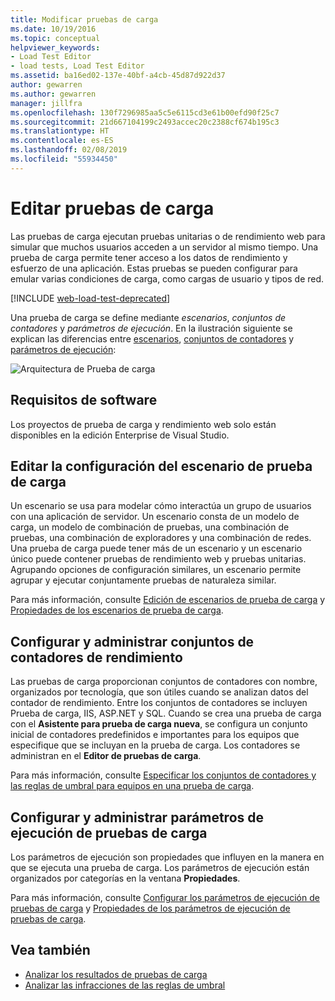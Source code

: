```yaml
---
title: Modificar pruebas de carga
ms.date: 10/19/2016
ms.topic: conceptual
helpviewer_keywords:
- Load Test Editor
- load tests, Load Test Editor
ms.assetid: ba16ed02-137e-40bf-a4cb-45d87d922d37
author: gewarren
ms.author: gewarren
manager: jillfra
ms.openlocfilehash: 130f7296985aa5c5e6115cd3e61b00efd90f25c7
ms.sourcegitcommit: 21d667104199c2493accec20c2388cf674b195c3
ms.translationtype: HT
ms.contentlocale: es-ES
ms.lasthandoff: 02/08/2019
ms.locfileid: "55934450"
---
```

# <a name="edit-load-tests"></a>Editar pruebas de carga

Las pruebas de carga ejecutan pruebas unitarias o de rendimiento web para simular que muchos usuarios acceden a un servidor al mismo tiempo. Una prueba de carga permite tener acceso a los datos de rendimiento y esfuerzo de una aplicación. Estas pruebas se pueden configurar para emular varias condiciones de carga, como cargas de usuario y tipos de red.

[!INCLUDE [web-load-test-deprecated](includes/web-load-test-deprecated.md)]

Una prueba de carga se define mediante *escenarios*, *conjuntos de contadores* y *parámetros de ejecución*. En la ilustración siguiente se explican las diferencias entre [escenarios](../test/edit-load-test-scenarios.md), [conjuntos de contadores](../test/specify-counter-sets-and-threshold-rules-for-load-testing.md) y [parámetros de ejecución](../test/load-test-run-settings-properties.md):

![Arquitectura de Prueba de carga](../test/media/load_test_editor.png)

## <a name="software-requirements"></a>Requisitos de software

Los proyectos de prueba de carga y rendimiento web solo están disponibles en la edición Enterprise de Visual Studio.

## <a name="edit-load-test-scenario-settings"></a>Editar la configuración del escenario de prueba de carga

Un escenario se usa para modelar cómo interactúa un grupo de usuarios con una aplicación de servidor. Un escenario consta de un modelo de carga, un modelo de combinación de pruebas, una combinación de pruebas, una combinación de exploradores y una combinación de redes. Una prueba de carga puede tener más de un escenario y un escenario único puede contener pruebas de rendimiento web y pruebas unitarias. Agrupando opciones de configuración similares, un escenario permite agrupar y ejecutar conjuntamente pruebas de naturaleza similar.

Para más información, consulte [Edición de escenarios de prueba de carga](../test/edit-load-test-scenarios.md) y [Propiedades de los escenarios de prueba de carga](../test/load-test-scenario-properties.md).

## <a name="configure-and-manage-performance-counter-sets"></a>Configurar y administrar conjuntos de contadores de rendimiento

Las pruebas de carga proporcionan conjuntos de contadores con nombre, organizados por tecnología, que son útiles cuando se analizan datos del contador de rendimiento. Entre los conjuntos de contadores se incluyen Prueba de carga, IIS, ASP.NET y SQL. Cuando se crea una prueba de carga con el **Asistente para prueba de carga nueva**, se configura un conjunto inicial de contadores predefinidos e importantes para los equipos que especifique que se incluyan en la prueba de carga. Los contadores se administran en el **Editor de pruebas de carga**.

Para más información, consulte [Especificar los conjuntos de contadores y las reglas de umbral para equipos en una prueba de carga](../test/specify-counter-sets-and-threshold-rules-for-load-testing.md).

## <a name="configure-and-manage-load-test-run-settings"></a>Configurar y administrar parámetros de ejecución de pruebas de carga

Los parámetros de ejecución son propiedades que influyen en la manera en que se ejecuta una prueba de carga. Los parámetros de ejecución están organizados por categorías en la ventana **Propiedades**.

Para más información, consulte [Configurar los parámetros de ejecución de pruebas de carga](../test/configure-load-test-run-settings.md) y [Propiedades de los parámetros de ejecución de pruebas de carga](../test/load-test-run-settings-properties.md).

## <a name="see-also"></a>Vea también

- [Analizar los resultados de pruebas de carga](../test/analyze-load-test-results-using-the-load-test-analyzer.md)
- [Analizar las infracciones de las reglas de umbral](../test/analyze-threshold-rule-violations-in-load-tests.md)